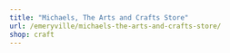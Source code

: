 ```yaml
---
title: "Michaels, The Arts and Crafts Store"
url: /emeryville/michaels-the-arts-and-crafts-store/
shop: craft
---
```

